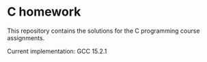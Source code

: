 # C homework

This repository contains the solutions for the C programming course assignments.

Current implementation: GCC 15.2.1
